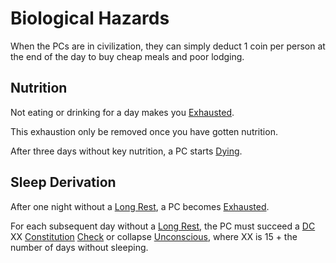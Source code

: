 # Biological Hazards

When the PCs are in civilization, they can simply deduct 1 coin per person at the end of the day to buy cheap meals and poor lodging.

## Nutrition

Not eating or drinking for a day makes you [Exhausted](../Conditions/Exhausted.md).

This exhaustion only be removed once you have gotten nutrition.

After three days without key nutrition, a PC starts [Dying](../Conditions/Dying.md).

## Sleep Derivation

After one night without a [Long Rest](../Core%20Procedures/Resting.md#Long%20Rest), a PC becomes [Exhausted](../Conditions/Exhausted.md).

For each subsequent day without a [Long Rest](../Core%20Procedures/Resting.md#Long%20Rest), the PC must succeed a [DC](../Core%20Procedures/DC.md) XX [Constitution](../../Player%20Characters/The%20Ability%20Scores/Constitution.md) [Check](../Core%20Procedures/Check.md) or collapse [Unconscious](../Conditions/Unconscious.md), where XX is 15 + the number of days without sleeping.
